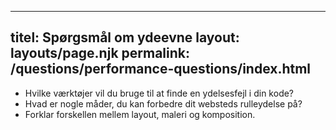 ***

## titel: Spørgsmål om ydeevne&#xA;layout: layouts/page.njk&#xA;permalink: /questions/performance-questions/index.html

*   Hvilke værktøjer vil du bruge til at finde en ydelsesfejl i din kode?
*   Hvad er nogle måder, du kan forbedre dit websteds rulleydelse på?
*   Forklar forskellen mellem layout, maleri og komposition.
